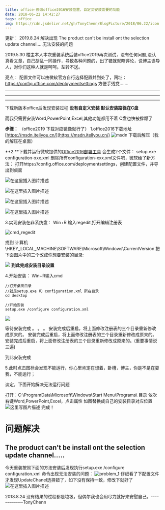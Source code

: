 ```yaml
---
title: office-修改office2016安装位置，自定义安装需要的功能
date: 2018-06-22 14:42:27
tags: office
img: https://cdn.jsdelivr.net/gh/TonyChenn/BlogPicture/2018/06.22/icon.png
---
```


更新：
2019.8.24
解决出现 The product can't be install ont the selection update channel.....无法安装的问题

2019.5.30
楼主本人本次重装系统后装office2019再次测试，没有任何问题,没认真看文章，自己胡乱一同操作，导致各种问题的，出了错就就瞎评论，说博主误导人，对你们这种人就是呵呵。左转不送。

亮点：
配置文件可以由微软官方自行选择配置并到处了，网址：https://config.office.com/deploymentsettings
方便手残党.......

---
---
---
下载新版本office后发现安装过程
**没有自定义安装**
**默认安装路径在C盘**

而我只需要安装Word,PowerPoint,Excel,其他功能都用不着
C盘也快被撑爆了

**步骤：**
（office2019 下载对应镜像就行了）
1.office2016下载地址[https://msdn.itellyou.cn/](https://msdn.itellyou.cn/)
![msdn](https://cdn.jsdelivr.net/gh/TonyChenn/BlogPicture/2018/06.22/itellyou.jpg)
下载后解压（我的解压在桌面）

**2.**下载并运行微软提供的[Office2016部署工具](https://www.microsoft.com/en-us/download/confirmation.aspx?id=49117)
会生成2个文件：
	setup.exe
	configuration-xxx.xml
删除所有configuration-xxx.xml文件吧，微软给了新方法：
打开https://config.office.com/deploymentsettings，创建配置文件，并导出到桌面

![在这里插入图片描述](https://cdn.jsdelivr.net/gh/TonyChenn/BlogPicture/2018/06.22/app.png)

![在这里插入图片描述](https://cdn.jsdelivr.net/gh/TonyChenn/BlogPicture/2018/06.22/lan.png)

![在这里插入图片描述](https://cdn.jsdelivr.net/gh/TonyChenn/BlogPicture/2018/06.22/install.png)

![在这里插入图片描述](https://cdn.jsdelivr.net/gh/TonyChenn/BlogPicture/2018/06.22/export.png)


3.实现安装在非系统盘：
Win+R 输入regedit,打开编辑注册表

![cmd_regedit](https://cdn.jsdelivr.net/gh/TonyChenn/BlogPicture/2018/06.22/regedit.png)

找到 计算机\HKEY_LOCAL_MACHINE\SOFTWARE\Microsoft\Windows\CurrentVersion
把下面图片中的三个改成你想要安装的目录:

![](https://cdn.jsdelivr.net/gh/TonyChenn/BlogPicture/2018/06.22/unname1.png)
**到此完成安装目录设置**

4.开始安装：
Win+R输入cmd

```
//打开桌面目录
//就是setup.exe 和 configuration.xml 所在目录
cd desktop

//开始安装
setup.exe /configure configuration.xml

```
![](https://cdn.jsdelivr.net/gh/TonyChenn/BlogPicture/2018/06.22/cmd.png)

等待安装完成
。
。
。
安装完成后重启，将上面修改注册表的三个目录重新修改成原来的。
安装完成后重启，将上面修改注册表的三个目录重新修改成原来的。
安装完成后重启，将上面修改注册表的三个目录重新修改成原来的。(重要事情说三遍)

到此安装完成


5.此时点击图标会发现不能运行，你心里肯定在想着，卧槽，博主，你是不是在耍我，不能运行；

淡定，下面开始解决无法运行问题

打开：C:\ProgramData\Microsoft\Windows\Start Menu\Programs\ 目录
依次右键Word,PowerPoint,Excel，点击属性
如图替换成自己的安装目录对应位置
![这里写图片描述](https://cdn.jsdelivr.net/gh/TonyChenn/BlogPicture/2018/06.22/unname2.png)
完成！



# 问题解决
## The product can't be install ont the selection update channel.....
今天重装按照下面的方法安装后发现执行setup.exe /configure configuration.xml 命令出现无法安装的问题：
![problem_1](https://cdn.jsdelivr.net/gh/TonyChenn/BlogPicture/2018/06.22/problem1.png)
仔细看了下配置文件才发现UpdateChanel选择错了，如下没有保持一致，修改下就好了
![在这里插入图片描述](https://cdn.jsdelivr.net/gh/TonyChenn/BlogPicture/2018/06.22/problem_solve.png)

2018.8.24
没有结果的过程都是垃圾，但偶尔我也会用尽力就好来安慰自己。-------------TonyChenn